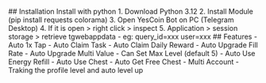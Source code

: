 
 # #   I n s t a l l a t i o n 
 
 
 
 I n s t a l l   w i t h   p y t h o n 
 
 
 
 1 .   D o w n l o a d   P y t h o n   3 . 1 2 
 
 2 .   I n s t a l l   M o d u l e   ( p i p   i n s t a l l   r e q u e s t s   c o l o r a m a ) 
 
 3 .   O p e n   Y e s C o i n   B o t   o n   P C   ( T e l e g r a m   D e s k t o p ) 
 
 4 .   I f   i t   i s   o p e n   >   r i g h t   c l i c k   >   i n s p e c t 
 
 5 .   A p p l i c a t i o n   >   s e s s i o n   s t o r a g e   >   r e t r i e v e   t g w e b a p p d a t a 
 
       -   e g :   q u e r y _ i d = x x x 
 
           u s e r = x x x 
 
 
 
 # #   F e a t u r e s 
 
 
 
 -   A u t o   1 x   T a p 
 
 -   A u t o   C l a i m   T a s k 
 
 -   A u t o   C l a i m   D a i l y   R e w a r d 
 
 -   A u t o   U p g r a d e   F i l l   R a t e 
 
 -   A u t o   U p g r a d e   M u l t i   V a l u e 
 
 -   C a n   S e t   M a x   L e v e l   ( d e f a u l t   5 ) 
 
 -   A u t o   U s e   E n e r g y   R e f i l l 
 
 -   A u t o   U s e   C h e s t 
 
 -   A u t o   G e t   F r e e   C h e s t 
 
 -   M u l t i   A c c o u n t 
 
 -   T r a k i n g   t h e   p r o f i l e   l e v e l   a n d   a u t o   l e v e l   u p 
 
 
